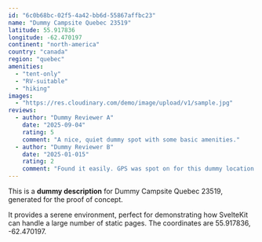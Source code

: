 ```yaml
---
id: "6c0b68bc-02f5-4a42-bb6d-55867affbc23"
name: "Dummy Campsite Quebec 23519"
latitude: 55.917836
longitude: -62.470197
continent: "north-america"
country: "canada"
region: "quebec"
amenities:
  - "tent-only"
  - "RV-suitable"
  - "hiking"
images:
  - "https://res.cloudinary.com/demo/image/upload/v1/sample.jpg"
reviews:
  - author: "Dummy Reviewer A"
    date: "2025-09-04"
    rating: 5
    comment: "A nice, quiet dummy spot with some basic amenities."
  - author: "Dummy Reviewer B"
    date: "2025-01-015"
    rating: 2
    comment: "Found it easily. GPS was spot on for this dummy location."
---
```


This is a **dummy description** for Dummy Campsite Quebec 23519, generated for the proof of concept.

It provides a serene environment, perfect for demonstrating how SvelteKit can handle a large number of static pages. The coordinates are 55.917836, -62.470197.
